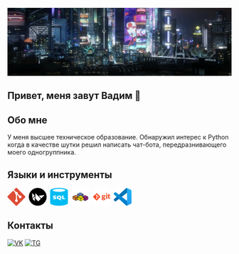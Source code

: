 ![Header](https://github.com/makarov-vadim/makarov-vadim/blob/main/assets/header.png)

## Привет, меня завут Вадим 👋

## Обо мне
У меня высшее техническое образование. Обнаружил интерес к Python когда в качестве шутки решил написать чат-бота, передразнивающего моего одногруппника.

<!--
## Мои достижения
### Пройденные курсы

## Мои проекты
-->
## Языки и инструменты
<div>
  <img src="https://github.com/makarov-vadim/makarov-vadim/blob/main/assets/git.svg" title="python" alt="python" width="40" height="40"/>&nbsp
  <img src="https://github.com/makarov-vadim/makarov-vadim/blob/main/assets/kivy.svg" title="kivy" alt="kivy" width="40" height="40"/>&nbsp
  <img src="http://github.com/makarov-vadim/makarov-vadim/blob/main/assets/sql-database-generic.svg" title="sql" alt="sql" width="40" height="40"/>&nbsp
  <img src="https://github.com/makarov-vadim/makarov-vadim/blob/main/assets/file-type-vba.svg" title="vba" alt="vba" width="40" height="40"/>&nbsp
  <img src="https://github.com/devicons/devicon/blob/master/icons/git/git-plain-wordmark.svg" title="git" alt="git" width="40" height="40"/>&nbsp
  <img src="https://github.com/devicons/devicon/blob/master/icons/vscode/vscode-original.svg" title="vscode" alt="vscode" width="40" height="40"/>&nbsp

<!--
![Python](https://img.shields.io/badge/-Python-black?style=for-the-badge&logo=python)
![Kivy](https://img.shields.io/badge/-Kivy-black?style=for-the-badge&logo=kivy)
![SQL](https://img.shields.io/badge/-SQL-black?style=for-the-badge&logo=sql)
![VBA](https://img.shields.io/badge/-VBA-black?style=for-the-badge&logo=vba)
![Git](https://img.shields.io/badge/-Git-black?style=for-the-badge&logo=git)
![VSCode](https://img.shields.io/badge/-VSCode-black?style=for-the-badge&logo=VSCode)
-->

## Контакты
[![VK](https://img.shields.io/badge/-VK-black?style=for-the-badge&logo=VK)](https://vk.com/this_link_is_wrong)
[![TG](https://img.shields.io/badge/-TG-black?style=for-the-badge&logo=telegram)](https://t.me/evph000)

